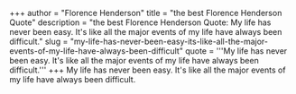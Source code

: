 +++
author = "Florence Henderson"
title = "the best Florence Henderson Quote"
description = "the best Florence Henderson Quote: My life has never been easy. It's like all the major events of my life have always been difficult."
slug = "my-life-has-never-been-easy-its-like-all-the-major-events-of-my-life-have-always-been-difficult"
quote = '''My life has never been easy. It's like all the major events of my life have always been difficult.'''
+++
My life has never been easy. It's like all the major events of my life have always been difficult.

